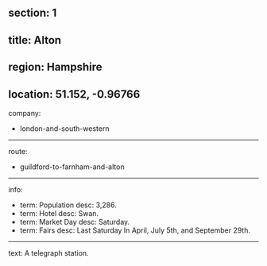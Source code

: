 section: 1
----
title: Alton
----
region: Hampshire
----
location: 51.152, -0.96766
----
company:
- london-and-south-western
----
route:
- guildford-to-farnham-and-alton
----
info:
- term: Population
  desc: 3,286.
- term: Hotel
  desc: Swan.
- term: Market Day
  desc: Saturday.
- term: Fairs
  desc: Last Saturday In April, July 5th, and September 29th.
----
text: A telegraph station.
